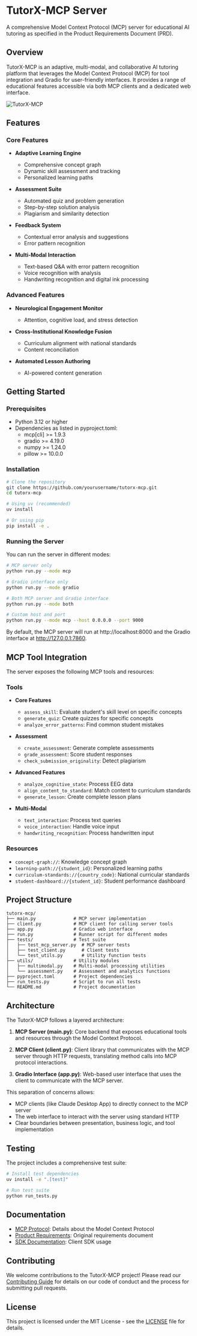 # TutorX-MCP Server

A comprehensive Model Context Protocol (MCP) server for educational AI tutoring as specified in the Product Requirements Document (PRD).

## Overview

TutorX-MCP is an adaptive, multi-modal, and collaborative AI tutoring platform that leverages the Model Context Protocol (MCP) for tool integration and Gradio for user-friendly interfaces. It provides a range of educational features accessible via both MCP clients and a dedicated web interface.

![TutorX-MCP](https://via.placeholder.com/800x400?text=TutorX-MCP+Educational+Platform)

## Features

### Core Features

- **Adaptive Learning Engine**
  - Comprehensive concept graph
  - Dynamic skill assessment and tracking
  - Personalized learning paths

- **Assessment Suite**
  - Automated quiz and problem generation
  - Step-by-step solution analysis
  - Plagiarism and similarity detection

- **Feedback System**
  - Contextual error analysis and suggestions
  - Error pattern recognition

- **Multi-Modal Interaction**
  - Text-based Q&A with error pattern recognition
  - Voice recognition with analysis
  - Handwriting recognition and digital ink processing

### Advanced Features

- **Neurological Engagement Monitor**
  - Attention, cognitive load, and stress detection

- **Cross-Institutional Knowledge Fusion**
  - Curriculum alignment with national standards
  - Content reconciliation

- **Automated Lesson Authoring**
  - AI-powered content generation

## Getting Started

### Prerequisites

- Python 3.12 or higher
- Dependencies as listed in pyproject.toml:
  - mcp[cli] >= 1.9.3
  - gradio >= 4.19.0
  - numpy >= 1.24.0
  - pillow >= 10.0.0

### Installation

```bash
# Clone the repository
git clone https://github.com/yourusername/tutorx-mcp.git
cd tutorx-mcp

# Using uv (recommended)
uv install

# Or using pip
pip install -e .
```

### Running the Server

You can run the server in different modes:

```bash
# MCP server only
python run.py --mode mcp

# Gradio interface only
python run.py --mode gradio

# Both MCP server and Gradio interface
python run.py --mode both

# Custom host and port
python run.py --mode mcp --host 0.0.0.0 --port 9000
```

By default, the MCP server will run at http://localhost:8000 and the Gradio interface at http://127.0.0.1:7860.

## MCP Tool Integration

The server exposes the following MCP tools and resources:

### Tools
- **Core Features**
  - `assess_skill`: Evaluate student's skill level on specific concepts
  - `generate_quiz`: Create quizzes for specific concepts
  - `analyze_error_patterns`: Find common student mistakes

- **Assessment**
  - `create_assessment`: Generate complete assessments
  - `grade_assessment`: Score student responses
  - `check_submission_originality`: Detect plagiarism

- **Advanced Features**
  - `analyze_cognitive_state`: Process EEG data
  - `align_content_to_standard`: Match content to curriculum standards
  - `generate_lesson`: Create complete lesson plans

- **Multi-Modal**
  - `text_interaction`: Process text queries
  - `voice_interaction`: Handle voice input
  - `handwriting_recognition`: Process handwritten input

### Resources
- `concept-graph://`: Knowledge concept graph
- `learning-path://{student_id}`: Personalized learning paths
- `curriculum-standards://{country_code}`: National curricular standards
- `student-dashboard://{student_id}`: Student performance dashboard

## Project Structure

```
tutorx-mcp/
├── main.py              # MCP server implementation
├── client.py            # MCP client for calling server tools
├── app.py               # Gradio web interface
├── run.py               # Runner script for different modes
├── tests/               # Test suite
│   ├── test_mcp_server.py  # MCP server tests
│   ├── test_client.py      # Client tests
│   └── test_utils.py       # Utility function tests
├── utils/               # Utility modules
│   ├── multimodal.py    # Multi-modal processing utilities
│   └── assessment.py    # Assessment and analytics functions
├── pyproject.toml       # Project dependencies
├── run_tests.py         # Script to run all tests
└── README.md            # Project documentation
```

## Architecture

The TutorX-MCP follows a layered architecture:

1. **MCP Server (main.py)**: Core backend that exposes educational tools and resources through the Model Context Protocol.

2. **MCP Client (client.py)**: Client library that communicates with the MCP server through HTTP requests, translating method calls into MCP protocol interactions.

3. **Gradio Interface (app.py)**: Web-based user interface that uses the client to communicate with the MCP server.

This separation of concerns allows:
- MCP clients (like Claude Desktop App) to directly connect to the MCP server
- The web interface to interact with the server using standard HTTP
- Clear boundaries between presentation, business logic, and tool implementation

## Testing

The project includes a comprehensive test suite:

```bash
# Install test dependencies
uv install -e ".[test]"

# Run test suite
python run_tests.py
```



## Documentation

- [MCP Protocol](docs/mcp.md): Details about the Model Context Protocol
- [Product Requirements](docs/prd.md): Original requirements document
- [SDK Documentation](docs/sdk.md): Client SDK usage

## Contributing

We welcome contributions to the TutorX-MCP project! Please read our [Contributing Guide](CONTRIBUTING.md) for details on our code of conduct and the process for submitting pull requests.

## License

This project is licensed under the MIT License - see the [LICENSE](LICENSE) file for details.